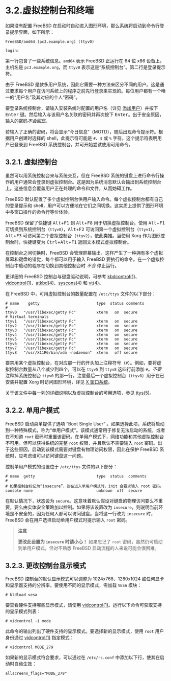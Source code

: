 # 3.2.虚拟控制台和终端

如果没有配置 FreeBSD 在启动时自动进入图形环境，那么系统将启动到命令行登录提示界面，如下所示：

```
FreeBSD/amd64 (pc3.example.org) (ttyv0)

login:
```

第一行包含了一些系统信息。`amd64` 表示 FreeBSD 正运行在 64 位 x86 设备上。主机名是 `pc3.example.org`，而 `ttyv0` 表示这是“系统控制台”。第二行是登录提示符。

由于 FreeBSD 是款多用户系统，因此它需要一种方法来区分不同的用户。这是通过要求每个用户在访问系统上的程序之前先行登录来实现的。每位用户都有一个唯一的“用户名”及其对应的个人“密码”。

要登录系统控制台，请输入安装系统时配置的用户名（详见 [添加用户](https://docs.freebsd.org/en/books/handbook/bsdinstall/#bsdinstall-addusers)）并按下 <kbd>Enter</kbd> 键。然后输入与该用户名关联的密码并再次按下 <kbd>Enter</kbd>。出于安全原因，输入的密码*不会回显*。

若输入了正确的密码，将会显示“今日信息”（MOTD），随后出现命令提示符。根据用户创建时选择的 shell，此提示符可能是 `#`、`$` 或 `%` 字符。这个提示符表明用户已登录到 FreeBSD 系统控制台，并可开始尝试使用可用命令。

## 3.2.1. 虚拟控制台

虽然可以用系统控制台来与系统交互，但在 FreeBSD 系统的键盘上进行命令行操作的用户通常会登录到虚拟控制台。这是因为系统消息默认会输出到系统控制台上。这些信息会覆盖用户正在处理的命令和文件，从而妨碍工作。

FreeBSD 默认配置了多个虚拟控制台供用户输入命令。每个虚拟控制台都有自己的登录提示和 shell，用户可以方便地在它们之间切换。这实质上提供了图形环境中多窗口操作的命令行等价体验。

FreeBSD 保留了快捷键 <kbd>Alt</kbd>+<kbd>F1</kbd> 到 <kbd>Alt</kbd>+<kbd>F8</kbd> 用于切换虚拟控制台。使用 <kbd>Alt</kbd>+<kbd>F1</kbd> 可切换到系统控制台（`ttyv0`），<kbd>Alt</kbd>+<kbd>F2</kbd> 可访问第一个虚拟控制台（`ttyv1`），<kbd>Alt</kbd>+<kbd>F3</kbd> 可访问第二个虚拟控制台（`ttyv2`），依此类推。当使用 Xorg 作为图形控制台时，快捷键变为 <kbd>Ctrl</kbd>+<kbd>Alt</kbd>+<kbd>F1</kbd> 返回文本模式虚拟控制台。

在控制台之间切换时，FreeBSD 会管理屏幕输出。这样产生了一种拥有多个虚拟屏幕和键盘的错觉，每个都可以用于输入 FreeBSD 要执行的命令。在一个虚拟控制台中启动的程序在切换到其他控制台时 *不会* 停止运行。

更详细的 FreeBSD 控制台与键盘驱动说明，可参考 [kbdcontrol(1)](https://man.freebsd.org/cgi/man.cgi?query=kbdcontrol&sektion=1&format=html)、[vidcontrol(1)](https://man.freebsd.org/cgi/man.cgi?query=vidcontrol&sektion=1&format=html)、[atkbd(4)](https://man.freebsd.org/cgi/man.cgi?query=atkbd&sektion=4&format=html)、[syscons(4)](https://man.freebsd.org/cgi/man.cgi?query=syscons&sektion=4&format=html) 和 [vt(4)](https://man.freebsd.org/cgi/man.cgi?query=vt&sektion=4&format=html)。

在 FreeBSD 中，可用虚拟控制台的数量配置在 `/etc/ttys` 文件的以下部分：

```
# name    getty                         type  status comments
#
ttyv0   "/usr/libexec/getty Pc"         xterm   on  secure
# Virtual terminals
ttyv1   "/usr/libexec/getty Pc"         xterm   on  secure
ttyv2   "/usr/libexec/getty Pc"         xterm   on  secure
ttyv3   "/usr/libexec/getty Pc"         xterm   on  secure
ttyv4   "/usr/libexec/getty Pc"         xterm   on  secure
ttyv5   "/usr/libexec/getty Pc"         xterm   on  secure
ttyv6   "/usr/libexec/getty Pc"         xterm   on  secure
ttyv7   "/usr/libexec/getty Pc"         xterm   on  secure
ttyv8   "/usr/X11R6/bin/xdm -nodaemon"  xterm   off secure
```

要禁用某个虚拟控制台，在对应那一行的开头加上注释符号（`#`）。例如，要将虚拟控制台数量从八个减少到四个，可以在 `ttyv5` 到 `ttyv8` 这四行前添加 `#`。*不要*注释掉系统控制台 `ttyv0` 的那一行。注意最后一个虚拟控制台（`ttyv8`）用于在已安装并配置 Xorg 时访问图形环境，详见 [X 窗口系统](https://docs.freebsd.org/en/books/handbook/x11/#x11)。

关于该文件中每一列的详细说明以及虚拟控制台的可用选项，参见 [ttys(5)](https://man.freebsd.org/cgi/man.cgi?query=ttys&sektion=5&format=html)。

## 3.2.2. 单用户模式

FreeBSD 启动菜单提供了选项 “Boot Single User” 。如果选择此项，系统将启动到一种特殊模式，称为“单用户模式”。该模式通常用于修复无法启动的系统，或者在不知道 `root` 密码时重置该密码。在单用户模式下，网络功能和其他虚拟控制台不可用。但可以获得系统的完整 `root` 权限，并且默认不需要输入 `root` 密码。出于这些原因，启动到该模式需要对键盘有物理访问权限，因此在保护 FreeBSD 系统时，应考虑谁可以访问键盘这一问题。

控制单用户模式的设置位于 `/etc/ttys` 文件的以下部分：

```
# name  getty                           type  status  comments
#
# 如果控制台标记为“insecure”，则在进入单用户模式时，init 会要求输入 root 密码。
console none                            unknown  off  secure
```

在默认情况下，状态设为 `secure`。这意味着默认假设对键盘的物理访问要么不重要，要么由实体安全策略加以控制。如果将该设置改为 `insecure`，则说明当前环境是不安全的，因为任何人都可以访问键盘。当将这一行改为 `insecure` 时，FreeBSD 会在用户选择启动单用户模式时提示输入 `root` 密码。

>**注意**
>
>**更改此设置为 `insecure` 时请小心！** 如果忘记了 `root` 密码，虽然仍可启动到单用户模式，但对不熟悉 FreeBSD 启动流程的人来说可能会很困难。 

## 3.2.3. 更改控制台显示模式

FreeBSD 控制台的默认显示模式可以调整为 1024x768、1280x1024 或任何显卡和显示器支持的分辨率。要使用不同的显示模式，需加载 `VESA` 模块：

```
# kldload vesa
```

要查看硬件支持哪些显示模式，请使用 [vidcontrol(1)](https://man.freebsd.org/cgi/man.cgi?query=vidcontrol&sektion=1&format=html)。运行以下命令可获取支持的显示模式列表：

```
# vidcontrol -i mode
```

此命令的输出列出了硬件支持的显示模式。要选择新的显示模式，使用 `root` 用户身份通过 [vidcontrol(1)](https://man.freebsd.org/cgi/man.cgi?query=vidcontrol&sektion=1&format=html) 指定模式：

```
# vidcontrol MODE_279
```

如果新的显示模式符合要求，可以通过在 `/etc/rc.conf` 中添加以下行，使其在启动时自动生效：

```
allscreens_flags="MODE_279"
```
